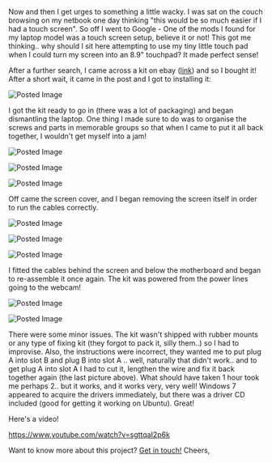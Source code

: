 <!---
title: "Aspire One touch screen"
date: "2010-05-19"
categories:
  - "guides"
  - "projects"
tags:
  - "acer-one"
  - "touch-screen"
--->

Now and then I get urges to something a little wacky. I was sat on the couch browsing on my netbook one day thinking "this would be so much easier if I had a touch screen". So off I went to Google - One of the mods I found for my laptop model was a touch screen setup, believe it or not! This got me thinking.. why should I sit here attempting to use my tiny little touch pad when I could turn my screen into an 8.9" touchpad? It made perfect sense!

After a further search, I came across a kit on ebay ([link](http://cgi.ebay.co.uk/Acer-Aspire-One-Solderless-EASY-TOUCH-SCREEN-PANEL-KIT_W0QQitemZ250538146939QQcmdZViewItemQQptZUK_Computing_ComputerComponents_Monitors?hash=item3a553cbc7b)) and so I bought it! After a short wait, it came in the post and I got to installing it:

![Posted Image](http://i640.photobucket.com/albums/uu122/jason_tk/bayton_tk/computer/IMG_0939Medium.jpg)

I got the kit ready to go in (there was a lot of packaging) and began dismantling the laptop. One thing I made sure to do was to organise the screws and parts in memorable groups so that when I came to put it all back together, I wouldn't get myself into a jam!

![Posted Image](http://i640.photobucket.com/albums/uu122/jason_tk/bayton_tk/computer/IMG_0940Medium.jpg)

![Posted Image](http://i640.photobucket.com/albums/uu122/jason_tk/bayton_tk/computer/IMG_0941Medium.jpg)

![Posted Image](http://i640.photobucket.com/albums/uu122/jason_tk/bayton_tk/computer/IMG_0942Medium.jpg)

Off came the screen cover, and I began removing the screen itself in order to run the cables correctly.

![Posted Image](http://i640.photobucket.com/albums/uu122/jason_tk/bayton_tk/computer/IMG_0943Medium.jpg)

![Posted Image](http://i640.photobucket.com/albums/uu122/jason_tk/bayton_tk/computer/IMG_0944Medium.jpg)

![Posted Image](http://i640.photobucket.com/albums/uu122/jason_tk/bayton_tk/computer/IMG_0945Medium.jpg)

I fitted the cables behind the screen and below the motherboard and began to re-assemble it once again. The kit was powered from the power lines going to the webcam!

![Posted Image](http://i640.photobucket.com/albums/uu122/jason_tk/bayton_tk/computer/IMG_0946Medium.jpg)

![Posted Image](http://i640.photobucket.com/albums/uu122/jason_tk/bayton_tk/computer/IMG_0947Medium.jpg)

There were some minor issues. The kit wasn't shipped with rubber mounts or any type of fixing kit (they forgot to pack it, silly them..) so I had to improvise. Also, the instructions were incorrect, they wanted me to put plug A into slot B and plug B into slot A .. well, naturally that didn't work.. and to get plug A into slot A I had to cut it, lengthen the wire and fix it back together again (the last picture above). What should have taken 1 hour took me perhaps 2.. but it works, and it works very, very well! Windows 7 appeared to acquire the drivers immediately, but there was a driver CD included (good for getting it working on Ubuntu). Great!

Here's a video!

https://www.youtube.com/watch?v=sgttqaI2p6k

Want to know more about this project? [Get in touch!](mailto:jason@bayton.org) Cheers,
